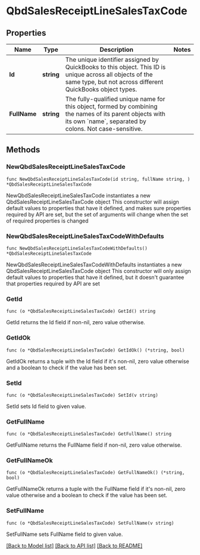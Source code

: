 # QbdSalesReceiptLineSalesTaxCode

## Properties

Name | Type | Description | Notes
------------ | ------------- | ------------- | -------------
**Id** | **string** | The unique identifier assigned by QuickBooks to this object. This ID is unique across all objects of the same type, but not across different QuickBooks object types. | 
**FullName** | **string** | The fully-qualified unique name for this object, formed by combining the names of its parent objects with its own &#x60;name&#x60;, separated by colons. Not case-sensitive. | 

## Methods

### NewQbdSalesReceiptLineSalesTaxCode

`func NewQbdSalesReceiptLineSalesTaxCode(id string, fullName string, ) *QbdSalesReceiptLineSalesTaxCode`

NewQbdSalesReceiptLineSalesTaxCode instantiates a new QbdSalesReceiptLineSalesTaxCode object
This constructor will assign default values to properties that have it defined,
and makes sure properties required by API are set, but the set of arguments
will change when the set of required properties is changed

### NewQbdSalesReceiptLineSalesTaxCodeWithDefaults

`func NewQbdSalesReceiptLineSalesTaxCodeWithDefaults() *QbdSalesReceiptLineSalesTaxCode`

NewQbdSalesReceiptLineSalesTaxCodeWithDefaults instantiates a new QbdSalesReceiptLineSalesTaxCode object
This constructor will only assign default values to properties that have it defined,
but it doesn't guarantee that properties required by API are set

### GetId

`func (o *QbdSalesReceiptLineSalesTaxCode) GetId() string`

GetId returns the Id field if non-nil, zero value otherwise.

### GetIdOk

`func (o *QbdSalesReceiptLineSalesTaxCode) GetIdOk() (*string, bool)`

GetIdOk returns a tuple with the Id field if it's non-nil, zero value otherwise
and a boolean to check if the value has been set.

### SetId

`func (o *QbdSalesReceiptLineSalesTaxCode) SetId(v string)`

SetId sets Id field to given value.


### GetFullName

`func (o *QbdSalesReceiptLineSalesTaxCode) GetFullName() string`

GetFullName returns the FullName field if non-nil, zero value otherwise.

### GetFullNameOk

`func (o *QbdSalesReceiptLineSalesTaxCode) GetFullNameOk() (*string, bool)`

GetFullNameOk returns a tuple with the FullName field if it's non-nil, zero value otherwise
and a boolean to check if the value has been set.

### SetFullName

`func (o *QbdSalesReceiptLineSalesTaxCode) SetFullName(v string)`

SetFullName sets FullName field to given value.



[[Back to Model list]](../README.md#documentation-for-models) [[Back to API list]](../README.md#documentation-for-api-endpoints) [[Back to README]](../README.md)


